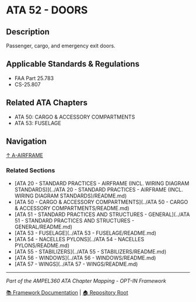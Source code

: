 # ATA 52 - DOORS

## Description

Passenger, cargo, and emergency exit doors.

## Applicable Standards & Regulations

- FAA Part 25.783
- CS-25.807

## Related ATA Chapters

- ATA 50: CARGO & ACCESSORY COMPARTMENTS
- ATA 53: FUSELAGE

## Navigation

[↑ A-AIRFRAME](../README.md)

### Related Sections

- [ATA 20 - STANDARD PRACTICES - AIRFRAME (INCL. WIRING DIAGRAM STANDARDS)](../ATA 20 - STANDARD PRACTICES - AIRFRAME (INCL. WIRING DIAGRAM STANDARDS)/README.md)
- [ATA 50 - CARGO & ACCESSORY COMPARTMENTS](../ATA 50 - CARGO & ACCESSORY COMPARTMENTS/README.md)
- [ATA 51 - STANDARD PRACTICES AND STRUCTURES - GENERAL](../ATA 51 - STANDARD PRACTICES AND STRUCTURES - GENERAL/README.md)
- [ATA 53 - FUSELAGE](../ATA 53 - FUSELAGE/README.md)
- [ATA 54 - NACELLES PYLONS](../ATA 54 - NACELLES PYLONS/README.md)
- [ATA 55 - STABILIZERS](../ATA 55 - STABILIZERS/README.md)
- [ATA 56 - WINDOWS](../ATA 56 - WINDOWS/README.md)
- [ATA 57 - WINGS](../ATA 57 - WINGS/README.md)

---

*Part of the AMPEL360 ATA Chapter Mapping - OPT-IN Framework*

[📚 Framework Documentation](../../README.md) | [🏠 Repository Root](../../../README.md)
